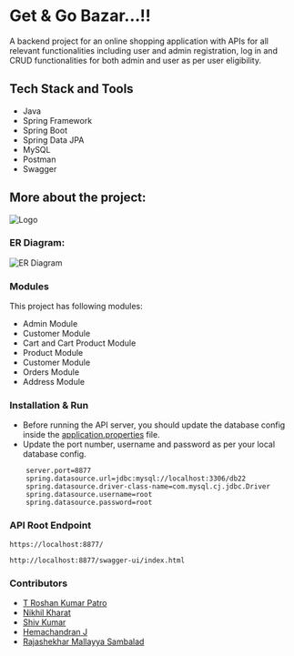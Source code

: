 # Get & Go Bazar...!!

A backend project for an online shopping application with APIs for all relevant functionalities including user and admin registration, log in and CRUD functionalities for both admin and user as per user eligibility. 

## Tech Stack and Tools

* Java
* Spring Framework
* Spring Boot
* Spring Data JPA
* MySQL
* Postman
* Swagger




## More about the project:

![Logo](https://github.com/Roshan-Patro/lazy-jeans-3588/blob/main/Images/Get_Go_Bazar...!!.jpeg)


### ER Diagram:

![ER Diagram](https://github.com/Roshan-Patro/lazy-jeans-3588/blob/main/Images/ER_Diagram.png)

### Modules

This project has following modules:

- Admin Module
- Customer Module
- Cart and Cart Product Module
- Product Module
- Customer Module
- Orders Module
- Address Module

### Installation & Run

* Before running the API server, you should update the database config inside the [application.properties](https://github.com/Roshan-Patro/lazy-jeans-3588/blob/main/OnlineShoppingApplication/src/main/resources/application.properties) file. 
* Update the port number, username and password as per your local database config.

```
    server.port=8877
    spring.datasource.url=jdbc:mysql://localhost:3306/db22
    spring.datasource.driver-class-name=com.mysql.cj.jdbc.Driver
    spring.datasource.username=root
    spring.datasource.password=root

```

### API Root Endpoint
```
https://localhost:8877/
```
```
http://localhost:8877/swagger-ui/index.html
```

### Contributors

* [T Roshan Kumar Patro](https://github.com/Roshan-Patro)
* [Nikhil Kharat](https://github.com/nikhilkharat)
* [Shiv Kumar](https://github.com/Shiv-96)
* [Hemachandran J](https://github.com/hemachandran-4)
* [Rajashekhar Mallayya Sambalad](https://github.com/rajashekharms369)
